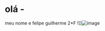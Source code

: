 # olá -
meu nome e felipe guilherme 2*F 
![]![image](https://github.com/independecygames/robot-seil-/assets/169957676/925a0f4a-cd10-413e-a70f-f38a492281e1)
